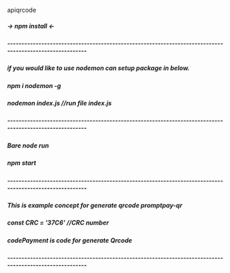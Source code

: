  apiqrcode

##### -> npm install <-
##### --------------------------------------------------------------------------------------------------------
##### if you would like to use nodemon can setup package in below.
##### npm i nodemon -g
##### nodemon index.js //run file index.js 
##### --------------------------------------------------------------------------------------------------------
##### Bare node run 
##### npm start
##### --------------------------------------------------------------------------------------------------------
##### This is example concept for generate qrcode promptpay-qr

##### const CRC = '37C6' //CRC number
##### codePayment is code for generate Qrcode
##### --------------------------------------------------------------------------------------------------------
